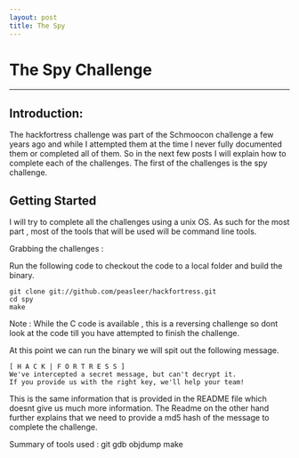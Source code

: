 ```yaml
---
layout: post
title: The Spy 
---
```


# The Spy Challenge 
* * * 

## Introduction: 

The hackfortress challenge was part of the Schmoocon challenge a few years ago and while I attempted 
them at the time I never fully documented them or completed all of them. So in the next few posts I 
will explain how to complete each of the challenges. The first of the challenges is the spy challenge.

## Getting Started

I will try to complete all the challenges using a unix OS. As such for the most part , most of the tools
that will be used will be command line tools.

Grabbing the challenges :

Run the following code to checkout the code to a local folder and build the binary.

	git clone git://github.com/peasleer/hackfortress.git
	cd spy
	make
	
Note : While the C code is available , this is a reversing challenge so dont look at the code till
you have attempted to finish the challenge.

At this point we can run the binary we will spit out the following message.

	[ H A C K | F O R T R E S S ]
	We've intercepted a secret message, but can't decrypt it. 
	If you provide us with the right key, we'll help your team!

This is the same information that is provided in the README file which doesnt give us much 
more information. The Readme on the other hand further explains that we need to provide
a md5 hash of the message to complete the challenge.

Summary of tools used :
	git
	gdb
	objdump
	make

